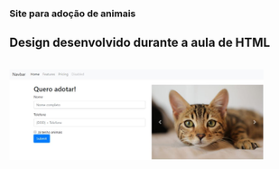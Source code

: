 ### Site para adoção de animais ###
## Design desenvolvido durante a aula de HTML ##
<br />
<img src="assets/img/projeto.jpg" width="450px">